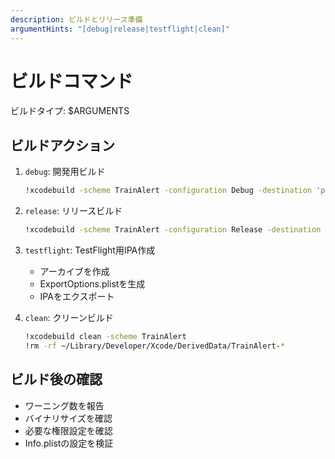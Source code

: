 ```yaml
---
description: ビルドとリリース準備
argumentHints: "[debug|release|testflight|clean]"
---
```


# ビルドコマンド

ビルドタイプ: $ARGUMENTS

## ビルドアクション
1. `debug`: 開発用ビルド
   ```bash
   !xcodebuild -scheme TrainAlert -configuration Debug -destination 'platform=iOS Simulator,name=iPhone 15' build
   ```

2. `release`: リリースビルド
   ```bash
   !xcodebuild -scheme TrainAlert -configuration Release -destination generic/platform=iOS archive -archivePath ./build/TrainAlert.xcarchive
   ```

3. `testflight`: TestFlight用IPA作成
   - アーカイブを作成
   - ExportOptions.plistを生成
   - IPAをエクスポート

4. `clean`: クリーンビルド
   ```bash
   !xcodebuild clean -scheme TrainAlert
   !rm -rf ~/Library/Developer/Xcode/DerivedData/TrainAlert-*
   ```

## ビルド後の確認
- ワーニング数を報告
- バイナリサイズを確認
- 必要な権限設定を確認
- Info.plistの設定を検証